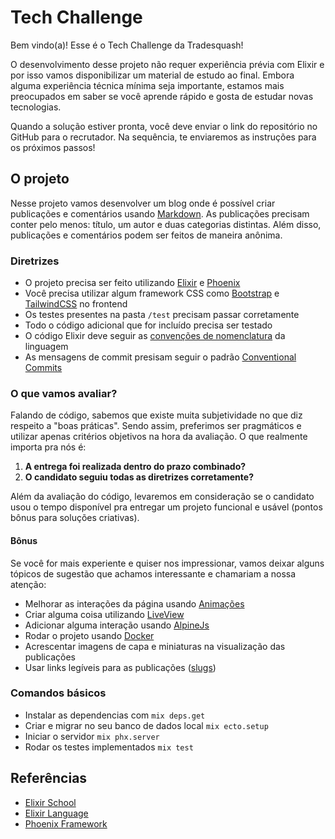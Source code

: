 # Tech Challenge

Bem vindo(a)! Esse é o Tech Challenge da Tradesquash!

O desenvolvimento desse projeto não requer experiência prévia com Elixir e por isso vamos disponibilizar um material de estudo ao final. Embora alguma experiência técnica mínima seja importante, estamos mais preocupados em saber se você aprende rápido e gosta de estudar novas tecnologias.

Quando a solução estiver pronta, você deve enviar o link do repositório no GitHub para o recrutador. Na sequência, te enviaremos as instruções para os próximos passos!

## O projeto

Nesse projeto vamos desenvolver um blog onde é possível criar publicações e comentários usando [Markdown](https://en.wikipedia.org/wiki/Markdown). As publicações precisam conter pelo menos: título, um autor e duas categorias distintas. Além disso, publicações e comentários podem ser feitos de maneira anônima.

### Diretrizes

- O projeto precisa ser feito utilizando [Elixir](http://elixir-lang.org/) e [Phoenix](https://www.phoenixframework.org/)
- Você precisa utilizar algum framework CSS como [Bootstrap](https://getbootstrap.com/) e [TailwindCSS](https://tailwindcss.com/) no frontend
- Os testes presentes na pasta `/test` precisam passar corretamente
- Todo o código adicional que for incluído precisa ser testado
- O código Elixir deve seguir as [convenções de nomenclatura](https://hexdocs.pm/elixir/1.12/naming-conventions.html) da linguagem
- As mensagens de commit presisam seguir o padrão [Conventional Commits](https://www.conventionalcommits.org/en/v1.0.0/)

### O que vamos avaliar?

Falando de código, sabemos que existe muita subjetividade no que diz respeito a "boas práticas". Sendo assim, preferimos ser pragmáticos e utilizar apenas critérios objetivos na hora da avaliação. O que realmente importa pra nós é: 

1. **A entrega foi realizada dentro do prazo combinado?**
2. **O candidato seguiu todas as diretrizes corretamente?**

Além da avaliação do código, levaremos em consideração se o candidato usou o tempo disponível pra entregar um projeto funcional e usável (pontos bônus para soluções criativas).

#### Bônus

Se você for mais experiente e quiser nos impressionar, vamos deixar alguns tópicos de sugestão que achamos interessante e chamariam a nossa atenção:

- Melhorar as interações da página usando [Animações](https://auto-animate.formkit.com/)
- Criar alguma coisa utilizando [LiveView](https://hexdocs.pm/phoenix_live_view/Phoenix.LiveView.html)
- Adicionar alguma interação usando [AlpineJs](https://alpinejs.dev/)
- Rodar o projeto usando [Docker](https://www.docker.com/)
- Acrescentar imagens de capa e miniaturas na visualização das publicações
- Usar links legíveis para as publicações ([slugs](https://en.wikipedia.org/wiki/Clean_URL#Slug))

### Comandos básicos

* Instalar as dependencias com `mix deps.get`
* Criar e migrar no seu banco de dados local `mix ecto.setup`
* Iniciar o servidor `mix phx.server`
* Rodar os testes implementados `mix test`

## Referências

- [Elixir School](https://elixirschool.com/en)
- [Elixir Language](https://elixir-lang.org/getting-started/introduction.html)
- [Phoenix Framework](https://hexdocs.pm/phoenix/overview.html)